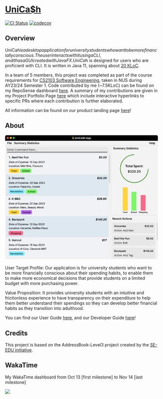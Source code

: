 # [UniCa$h](https://ay2324s1-cs2103-t16-3.github.io/tp/)

[![CI Status](https://github.com/se-edu/addressbook-level3/workflows/Java%20CI/badge.svg)](https://github.com/se-edu/addressbook-level3/actions)
[![codecov](https://codecov.io/gh/AY2324S1-CS2103-T16-3/tp/graph/badge.svg?token=LPKS424C1Y)](https://codecov.io/gh/AY2324S1-CS2103-T16-3/tp)

## Overview
UniCa$h is a desktop application for university students who want to be more financially conscious. The user interacts with it using a CLI, and it has a GUI created with JavaFX.
UniCa$h is designed for users who are proficient with CLI. It is written in Java 11, spanning about [20 KLoC](https://nus-cs2103-ay2324s1.github.io/tp-dashboard/?search=T16-3&sort=groupTitle&sortWithin=title&timeframe=commit&mergegroup=AY2324S1-CS2103-T16-3%2Ftp%5Bmaster%5D&groupSelect=groupByRepos&breakdown=true&checkedFileTypes=docs~functional-code~test-code&since=2023-09-22&isTabOnMergedGroup=true&tabOpen=true&tabType=authorship&tabAuthor=elhy1999&tabRepo=AY2324S1-CS2103-T16-3%2Ftp%5Bmaster%5D&authorshipIsMergeGroup=true&authorshipFileTypes=docs~functional-code~test-code&authorshipIsBinaryFileTypeChecked=false&authorshipIsIgnoredFilesChecked=false).

In a team of 5 members, this project was completed as part of the course requirements for [CS2103 Software Engineering](https://nusmods.com/courses/CS2103/software-engineering), taken in NUS 
during AY23/24 Semester 1. Code contributed by me (~7.5KLoC) can be found on my RepoSense dashboard [here](https://nus-cs2103-ay2324s1.github.io/tp-dashboard/?search=T16-3&sort=groupTitle&sortWithin=title&timeframe=commit&mergegroup=&groupSelect=groupByRepos&breakdown=true&checkedFileTypes=docs~functional-code~test-code&since=2023-09-22&tabOpen=true&tabType=authorship&tabAuthor=sp4ce-cowboy&tabRepo=AY2324S1-CS2103-T16-3%2Ftp%5Bmaster%5D&authorshipIsMergeGroup=false&authorshipFileTypes=docs~functional-code~test-code&authorshipIsBinaryFileTypeChecked=false&authorshipIsIgnoredFilesChecked=false). A summary of my contributions are given in my Project Portfolio Page [here](https://sp4ce-cowboy.github.io/tp/team/sp4ce-cowboy.html) which include interactive hyperlinks to specific PRs where each contribution is further elaborated.

All information can be found on our product landing page [here](https://ay2324s1-cs2103-t16-3.github.io/tp/)!


## About
![Ui](docs/images/Ui.png)

User Target Profile: Our application is for university students who want to be more financially conscious about their
spending habits, to enable them to make more economical decisions that provide students on a limited budget with more
purchasing power.

Value Proposition: It provides university students with an intuitive and frictionless experience to have transparency on
their expenditure to help them better understand their spendings so they can develop better financial habits as they
transition into adulthood.

You can find our User Guide [here](https://ay2324s1-cs2103-t16-3.github.io/tp/UserGuide.html), and our Developer Guide [here](https://ay2324s1-cs2103-t16-3.github.io/tp/DeveloperGuide.html)!

## Credits

This project is based on the AddressBook-Level3 project created by the [SE-EDU initiative](https://se-education.org).

## WakaTime

My WakaTime dashboard from Oct 13 [first milestone] to Nov 14 [last milestone]

<img src="https://github.com/sp4ce-cowboy/tp/assets/19762596/ac10d9e4-196a-458d-b287-09c5a4dec3e4">

